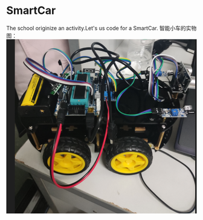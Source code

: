 # SmartCar
The school originize an activity.Let's us code for a SmartCar.
智能小车的实物图：
![image](https://github.com/luoshui2/SmartCar/blob/main/img/car.png)
